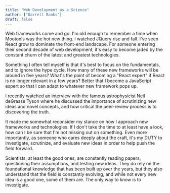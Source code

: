 ```yaml
---
title: "Web Development as a Science"
author: ["Darrell Banks"]
draft: false
---
```


Web frameworks come and go. I'm old enough to remember a time when Mootools
was the hot new thing. I watched JQuery rise and fall. I've seen React
grow to dominate the front-end landscape. For someone entering their
second decade of web development, it's easy to become jaded by the
constant churn of the latest and greatest technologies.

Something I often tell myself is that it's best to focus on the
fundamentals, and to ignore the hype cycle. How many of these new
frameworks will be around in five years? What's the point of becoming a "React
expert" if React is no longer relevant in a few years? Better that I
become a JavaScript expert so that I can adapt to whatever new
framework pops up.

I recently watched an interview with the famous astrophysicist Neil
deGrasse Tyson where he discussed the importance of scrutinizing new
ideas and novel concepts, and how critical the peer-review process is
to discovering the truth.

It made me somewhat reconsider my stance on how I approach new
frameworks and technologies. If I don't take the time to at least have
a look, how can I be sure that I'm not missing out on something. Even
more importantly, as someone who cares deeply about the craft, it's my
DUTY to investigate, scrutinize, and evaluate new ideas in order to
help push the field forward.

Scientists, at least the good ones, are constantly reading papers,
questioning their assumptions, and testing new ideas. They do rely on
the foundational knowledge that has been built up over the years, but
they also understand that the field is constantly evolving, and while
not every new idea is a good one, some of them are. The only way to
know is to investigate.
